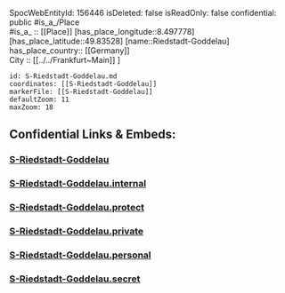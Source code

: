 ﻿---
location: [49.83528,8.497778] 
type: Station 
mapzoom: [8,18] 
mapmarker: train 
tags:
- geo/station/train
---
SpocWebEntityId: 156446
isDeleted: false
isReadOnly: false
confidential: public
#is_a_/Place  
#is_a_ :: [[Place]] 
[has_place_longitude::8.497778] 
[has_place_latitude::49.83528] 
[name::Riedstadt-Goddelau] 
has_place_country:: [[Germany]]  
City :: [[../../Frankfurt~Main]] ] 


```leaflet
id: S-Riedstadt-Goddelau.md
coordinates: [[S-Riedstadt-Goddelau]] 
markerFile: [[S-Riedstadt-Goddelau]] 
defaultZoom: 11 
maxZoom: 18
```


## Confidential Links & Embeds: 

### [S-Riedstadt-Goddelau](/_public/Earth/Continent/Europe/Europe~Central/Germany/Germany~West/Hessen/counties~Hessen/Frankfurt~Main/Stations-FFM~S/S-Riedstadt-Goddelau.md) 

### [S-Riedstadt-Goddelau.internal](/_internal/Earth/Continent/Europe/Europe~Central/Germany/Germany~West/Hessen/counties~Hessen/Frankfurt~Main/Stations-FFM~S/S-Riedstadt-Goddelau.internal.md) 

### [S-Riedstadt-Goddelau.protect](/_protect/Earth/Continent/Europe/Europe~Central/Germany/Germany~West/Hessen/counties~Hessen/Frankfurt~Main/Stations-FFM~S/S-Riedstadt-Goddelau.protect.md) 

### [S-Riedstadt-Goddelau.private](/_private/Earth/Continent/Europe/Europe~Central/Germany/Germany~West/Hessen/counties~Hessen/Frankfurt~Main/Stations-FFM~S/S-Riedstadt-Goddelau.private.md) 

### [S-Riedstadt-Goddelau.personal](/_personal/Earth/Continent/Europe/Europe~Central/Germany/Germany~West/Hessen/counties~Hessen/Frankfurt~Main/Stations-FFM~S/S-Riedstadt-Goddelau.personal.md) 

### [S-Riedstadt-Goddelau.secret](/_secret/Earth/Continent/Europe/Europe~Central/Germany/Germany~West/Hessen/counties~Hessen/Frankfurt~Main/Stations-FFM~S/S-Riedstadt-Goddelau.secret.md) 
